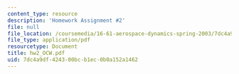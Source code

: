 ```yaml
---
content_type: resource
description: 'Homework Assignment #2'
file: null
file_location: /coursemedia/16-61-aerospace-dynamics-spring-2003/7dc4a9df424300bcb1ec0b0a152a1462_hw2_OCW.pdf
file_type: application/pdf
resourcetype: Document
title: hw2_OCW.pdf
uid: 7dc4a9df-4243-00bc-b1ec-0b0a152a1462
---
```

